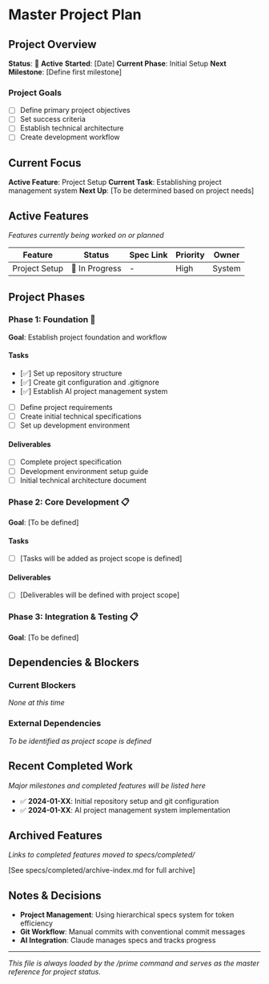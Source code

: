 # Master Project Plan

## Project Overview

**Status**: 🎯 **Active**
**Started**: [Date]
**Current Phase**: Initial Setup
**Next Milestone**: [Define first milestone]

### Project Goals

- [ ] Define primary project objectives
- [ ] Set success criteria
- [ ] Establish technical architecture
- [ ] Create development workflow

## Current Focus

**Active Feature**: Project Setup
**Current Task**: Establishing project management system
**Next Up**: [To be determined based on project needs]

## Active Features

_Features currently being worked on or planned_

| Feature       | Status         | Spec Link | Priority | Owner  |
| ------------- | -------------- | --------- | -------- | ------ |
| Project Setup | 🔄 In Progress | -         | High     | System |

## Project Phases

### Phase 1: Foundation 🔄

**Goal**: Establish project foundation and workflow

#### Tasks

- [✅] Set up repository structure
- [✅] Create git configuration and .gitignore
- [✅] Establish AI project management system
- [ ] Define project requirements
- [ ] Create initial technical specifications
- [ ] Set up development environment

#### Deliverables

- [ ] Complete project specification
- [ ] Development environment setup guide
- [ ] Initial technical architecture document

### Phase 2: Core Development 📋

**Goal**: [To be defined]

#### Tasks

- [ ] [Tasks will be added as project scope is defined]

#### Deliverables

- [ ] [Deliverables will be defined with project scope]

### Phase 3: Integration & Testing 📋

**Goal**: [To be defined]

## Dependencies & Blockers

### Current Blockers

_None at this time_

### External Dependencies

_To be identified as project scope is defined_

## Recent Completed Work

_Major milestones and completed features will be listed here_

- ✅ **2024-01-XX**: Initial repository setup and git configuration
- ✅ **2024-01-XX**: AI project management system implementation

## Archived Features

_Links to completed features moved to specs/completed/_

[See specs/completed/archive-index.md for full archive]

## Notes & Decisions

- **Project Management**: Using hierarchical specs system for token efficiency
- **Git Workflow**: Manual commits with conventional commit messages
- **AI Integration**: Claude manages specs and tracks progress

---

_This file is always loaded by the /prime command and serves as the master reference for project status._
